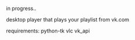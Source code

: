 in progress..

desktop player that plays your playlist from vk.com

requirements:
  python-tk
  vlc
  vk_api
